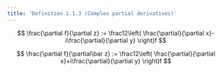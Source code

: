 ```yaml
---
title: 'Definition 1.1.3 (Complex partial derivatives)'
---
```


$$
\frac{\partial f}{\partial z} :=
\frac12\left(
\frac{\partial}{\partial x}-i\frac{\partial}{\partial y}
\right)f
$$

$$
\frac{\partial f}{\partial\bar z} :=
\frac12\left(
\frac{\partial}{\partial x}+i\frac{\partial}{\partial y}
\right)f
$$

